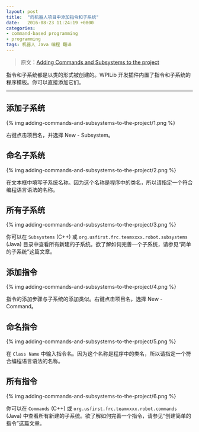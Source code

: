```yaml
---		
layout: post		
title:  "向机器人项目中添加指令和子系统"
date:   2016-08-23 11:24:19 +0800		
categories:
- command-based programming
- programming
tags: 机器人 Java 编程 翻译
---
```


> 原文：[Adding Commands and Subsystems to the project](http://wpilib.screenstepslive.com/s/4485/m/13809/l/599734-adding-commands-and-subsystems-to-the-project)


指令和子系统都是以类的形式被创建的。WPILib 开发插件内置了指令和子系统的程序模板。你可以直接添加它们。

---

## 添加子系统

{% img adding-commands-and-subsystems-to-the-project/1.png %}

右键点击项目名，并选择 New - Subsystem。

## 命名子系统

{% img adding-commands-and-subsystems-to-the-project/2.png %}

在文本框中填写子系统名称。因为这个名称是程序中的类名，所以请指定一个符合编程语言语法的名称。

## 所有子系统

{% img adding-commands-and-subsystems-to-the-project/3.png %}

你可以在 `Subsystems` (C++) 或 `org.usfirst.frc.teamxxxx.robot.subsystems` (Java) 目录中查看所有新建的子系统。欲了解如何完善一个子系统，请参见“简单的子系统”这篇文章。

## 添加指令

{% img adding-commands-and-subsystems-to-the-project/4.png %}

指令的添加步骤与子系统的添加类似。右键点击项目名，选择 New - Command。

## 命名指令

{% img adding-commands-and-subsystems-to-the-project/5.png %}

在 `Class Name` 中输入指令名。因为这个名称是程序中的类名，所以请指定一个符合编程语言语法的名称。

## 所有指令

{% img adding-commands-and-subsystems-to-the-project/6.png %}

你可以在 `Commands` (C++) 或 `org.usfirst.frc.teamxxxx.robot.commands` (Java) 中查看所有新建的子系统。欲了解如何完善一个指令，请参见“创建简单的指令”这篇文章。
